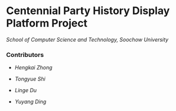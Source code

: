 
# Centennial Party History Display Platform Project

*School of Computer Science and Technology, Soochow University*

### Contributors

* *Hengkai Zhong*

* *Tongyue Shi*

* *Linge Du*

* *Yuyang Ding*
